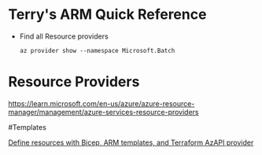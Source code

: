 # Terry's ARM Quick Reference

* Find all Resource providers
  ```
  az provider show --namespace Microsoft.Batch
  ```
  
# Resource Providers

https://learn.microsoft.com/en-us/azure/azure-resource-manager/management/azure-services-resource-providers

#Templates

[Define resources with Bicep, ARM templates, and Terraform AzAPI provider](https://learn.microsoft.com/en-us/azure/templates/)
